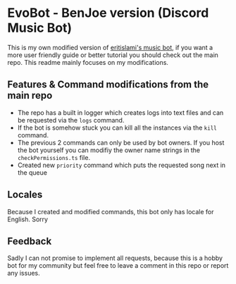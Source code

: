 # EvoBot - BenJoe version (Discord Music Bot)

This is my own modified version of [eritislami's music bot](https://github.com/eritislami/evobot), if you want a more user friendly guide or better tutorial you should check out the main repo. This readme mainly focuses on my modifications.

## Features & Command modifications from the main repo

- The repo has a built in logger which creates logs into text files and can be requested via the `logs` command.
- If the bot is somehow stuck you can kill all the instances via the `kill` command.
- The previous 2 commands can only be used by bot owners. If you host the bot yourself you can modifiy the owner name strings in the `checkPermissions.ts` file.
- Created new `priority` command which puts the requested song next in the queue

## Locales

Because I created and modified commands, this bot only has locale for English. Sorry

## Feedback

Sadly I can not promise to implement all requests, because this is a hobby bot for my community but feel free to leave a comment in this repo or report any issues.

